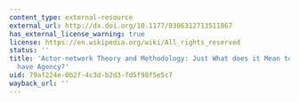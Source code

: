 ```yaml
---
content_type: external-resource
external_url: http://dx.doi.org/10.1177/0306312713511867
has_external_license_warning: true
license: https://en.wikipedia.org/wiki/All_rights_reserved
status: ''
title: 'Actor-network Theory and Methodology: Just What does it Mean to Say That Nonhumans
  have Agency?'
uid: 79af224e-0b2f-4c3d-b2d3-fd5f98f5e5c7
wayback_url: ''
---
```

